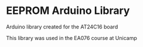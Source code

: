 # EEPROM Arduino Library

Arduino library created for the AT24C16 board

This library was used in the EA076 course at Unicamp
